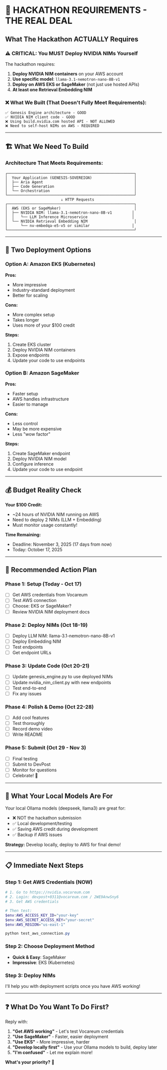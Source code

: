 # 🎯 HACKATHON REQUIREMENTS - THE REAL DEAL

## What The Hackathon ACTUALLY Requires

### ⚠️ CRITICAL: You MUST Deploy NVIDIA NIMs Yourself

The hackathon requires:

1. **Deploy NVIDIA NIM containers** on your AWS account
2. **Use specific model**: `llama-3.1-nemotron-nano-8B-v1`
3. **Deploy on AWS EKS or SageMaker** (not just use hosted APIs)
4. **At least one Retrieval Embedding NIM**

### ❌ What We Built (That Doesn't Fully Meet Requirements):

```
✅ Genesis Engine architecture - GOOD
✅ NVIDIA NIM client code - GOOD
❌ Using build.nvidia.com hosted API - NOT ALLOWED
❌ Need to self-host NIMs on AWS - REQUIRED
```

---

## 🏗️ What We Need To Build

### Architecture That Meets Requirements:

```
┌─────────────────────────────────────────────────────────┐
│  Your Application (GENESIS-SOVEREIGN)                   │
│  ├── Aria Agent                                         │
│  ├── Code Generation                                    │
│  └── Orchestration                                      │
└─────────────────────────────────────────────────────────┘
                         ↓ HTTP Requests
┌─────────────────────────────────────────────────────────┐
│  AWS (EKS or SageMaker)                                 │
│  ├── NVIDIA NIM: llama-3.1-nemotron-nano-8B-v1         │
│  │   └── LLM Inference Microservice                    │
│  └── NVIDIA Retrieval Embedding NIM                     │
│      └── nv-embedqa-e5-v5 or similar                   │
└─────────────────────────────────────────────────────────┘
```

---

## 🎯 Two Deployment Options

### Option A: Amazon EKS (Kubernetes)

**Pros:**

- More impressive
- Industry-standard deployment
- Better for scaling

**Cons:**

- More complex setup
- Takes longer
- Uses more of your $100 credit

**Steps:**

1. Create EKS cluster
2. Deploy NVIDIA NIM containers
3. Expose endpoints
4. Update your code to use endpoints

### Option B: Amazon SageMaker

**Pros:**

- Faster setup
- AWS handles infrastructure
- Easier to manage

**Cons:**

- Less control
- May be more expensive
- Less "wow factor"

**Steps:**

1. Create SageMaker endpoint
2. Deploy NVIDIA NIM model
3. Configure inference
4. Update your code to use endpoint

---

## 💰 Budget Reality Check

**Your $100 Credit:**

- ~24 hours of NVIDIA NIM running on AWS
- Need to deploy 2 NIMs (LLM + Embedding)
- Must monitor usage constantly!

**Time Remaining:**

- Deadline: November 3, 2025 (17 days from now)
- Today: October 17, 2025

---

## 🚀 Recommended Action Plan

### Phase 1: Setup (Today - Oct 17)

- [ ] Get AWS credentials from Vocareum
- [ ] Test AWS connection
- [ ] Choose: EKS or SageMaker?
- [ ] Review NVIDIA NIM deployment docs

### Phase 2: Deploy NIMs (Oct 18-19)

- [ ] Deploy LLM NIM: llama-3.1-nemotron-nano-8B-v1
- [ ] Deploy Embedding NIM
- [ ] Test endpoints
- [ ] Get endpoint URLs

### Phase 3: Update Code (Oct 20-21)

- [ ] Update genesis_engine.py to use deployed NIMs
- [ ] Update nvidia_nim_client.py with new endpoints
- [ ] Test end-to-end
- [ ] Fix any issues

### Phase 4: Polish & Demo (Oct 22-28)

- [ ] Add cool features
- [ ] Test thoroughly
- [ ] Record demo video
- [ ] Write README

### Phase 5: Submit (Oct 29 - Nov 3)

- [ ] Final testing
- [ ] Submit to DevPost
- [ ] Monitor for questions
- [ ] Celebrate! 🎉

---

## 🔧 What Your Local Models Are For

Your local Ollama models (deepseek, llama3) are great for:

- ❌ NOT the hackathon submission
- ✅ Local development/testing
- ✅ Saving AWS credit during development
- ✅ Backup if AWS issues

**Strategy:** Develop locally, deploy to AWS for final demo!

---

## 📋 Immediate Next Steps

### Step 1: Get AWS Credentials (NOW)

```powershell
# 1. Go to https://nvidia.vocareum.com
# 2. Login: devpost+0311@vocareum.com / 2WE9AnwSny6
# 3. Get AWS credentials

# Then test:
$env:AWS_ACCESS_KEY_ID="your-key"
$env:AWS_SECRET_ACCESS_KEY="your-secret"
$env:AWS_REGION="us-east-1"

python test_aws_connection.py
```

### Step 2: Choose Deployment Method

- **Quick & Easy**: SageMaker
- **Impressive**: EKS (Kubernetes)

### Step 3: Deploy NIMs

I'll help you with deployment scripts once you have AWS working!

---

## ❓ What Do You Want To Do First?

Reply with:

1. **"Get AWS working"** - Let's test Vocareum credentials
2. **"Use SageMaker"** - Faster, easier deployment
3. **"Use EKS"** - More impressive, harder
4. **"Develop locally first"** - Use your Ollama models to build, deploy later
5. **"I'm confused"** - Let me explain more!

**What's your priority?** 🎯
